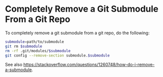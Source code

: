 # Completely Remove a Git Submodule From a Git Repo

To completely remove a git submodule from a git repo, do the following:

```bash
submodule=path/to/submodule
git rm $submodule
rm -rf .git/modules/$submodule
git config --remove-section submodule.$submodule
```

See also https://stackoverflow.com/questions/1260748/how-do-i-remove-a-submodule.